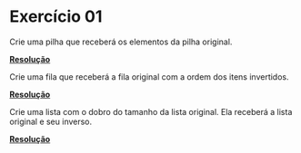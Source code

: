 # Exercício 01

Crie uma pilha que receberá os elementos da pilha original.

**<a href="/codigo/Laboratório 09/Exercício 01/Program.cs">Resolução</a>**

Crie uma fila que receberá a fila original com a ordem dos itens invertidos.

**<a href="/codigo/Laboratório 09/Exercício 02/Program.cs">Resolução</a>**

Crie uma lista com o dobro do tamanho da lista original. Ela receberá a lista original e seu inverso.

**<a href="/codigo/Laboratório 09/Exercício 03/Program.cs">Resolução</a>**